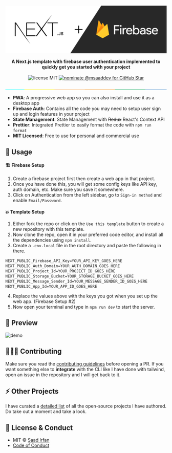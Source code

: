 ![cover](assets/cover.jpg)

<div align="center">
	<strong>A Next.js template with firebase user authentication implemented to quickly get you started with your project</strong>
</div>

<br>

<div align="center">
	<img src="https://img.shields.io/badge/License-MIT-%23000000" alt="license MIT">
	<a href="https://stars.github.com/nominate/">
		<img src="https://img.shields.io/badge/GitHub%20Star-Nominate%20%40msaaddev-%23000000" alt="nominate @msaaddev for GitHub Star" />
	</a>
</div>

![separator](assets/separate.jpg)

- **PWA**: A progressive web app so you can also install and use it as a desktop app
- **Firebase Auth**: Contains all the code you may need to setup user sign up and login features in your project
- **State Management**: State Management with ~~Redux~~ React's Context API
- **Prettier**: Integrated Prettier to easily format the code with `npm run format`
- **MIT Licensed**: Free to use for personal and commercial use

## 🚀 Usage

#### 🏗 Firebase Setup

1. Create a firebase project first then create a web app in that project.
2. Once you have done this, you will get some config keys like API key, auth domain, etc. Make sure you save it somewhere.
3. Click on Authentication from the left sidebar, go to `Sign-in method` and enable `Email/Password`.

#### 💥 Template Setup

1. Either fork the repo or click on the `Use this template` button to create a new repository with this template.
2. Now clone the repo, open it in your preferred code editor, and install all the dependencies using `npm install`.
3. Create a `.env.local` file in the root directory and paste the following in there.

```env
NEXT_PUBLIC_Firebase_API_Key=YOUR_API_KEY_GOES_HERE
NEXT_PUBLIC_Auth_Domain=YOUR_AUTH_DOMAIN_GOES_HERE
NEXT_PUBLIC_Project_Id=YOUR_PROJECT_ID_GOES_HERE
NEXT_PUBLIC_Storage_Bucket=YOUR_STORAGE_BUCKET_GOES_HERE
NEXT_PUBLIC_Message_Sender_Id=YOUR_MESSAGE_SENDER_ID_GOES_HERE
NEXT_PUBLIC_App_Id=YOUR_APP_ID_GOES_HERE
```

4. Replace the values above with the keys you got when you set up the web app. (Firebase Setup #2)
5. Now open your terminal and type in `npm run dev` to start the server.

## 🎩 Preview

![demo](assets/demo.gif)
## 👨🏻‍💻 Contributing

Make sure you read the [contributing guidelines](https://github.com/msaaddev/next-firebase-auth-template/blob/main/contributing.md) before opening a PR. If you want something else to **integrate** with the CLI like I have done with tailwind, open an issue in the repository and I will get back to it.

## ⚡️ Other Projects

I have curated a [detailed list](https://github.com/msaaddev/open-source) of all the open-source projects I have authored. Do take out a moment and take a look.

## 🔑 License & Conduct

- MIT © [Saad Irfan](https://github.com/msaaddev)
- [Code of Conduct](https://github.com/msaaddev/next-firebase-auth-template/blob/main/code-of-conduct.md)

